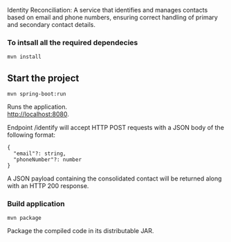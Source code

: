 Identity Reconciliation: A service that identifies and manages contacts based on email and phone numbers, ensuring correct handling of primary and secondary contact details.<br>

### To intsall all the required dependecies
```
mvn install
```
## Start the project
```
mvn spring-boot:run
```
Runs the application.<br>
[http://localhost:8080](http://localhost:8080).

Endpoint /identify will accept HTTP POST requests with a JSON body of the following format:<br>
```
{
  "email"?: string,
  "phoneNumber"?: number
}
```

A JSON payload containing the consolidated contact will be returned along with an HTTP 200 response.<br>

### Build application
```
mvn package
```
Package the compiled code in its distributable JAR.<br>

